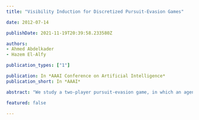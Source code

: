 ```yaml
---
title: "Visibility Induction for Discretized Pursuit-Evasion Games"

date: 2012-07-14

publishDate: 2021-11-19T20:39:58.233580Z

authors:
- Ahmed Abdelkader
- Hazem El-Alfy

publication_types: ["1"]

publication: In *AAAI Conference on Artificial Intelligence*
publication_short: In *AAAI*

abstract: "We study a two-player pursuit-evasion game, in which an agent moving amongst obstacles is to be maintained within``sight" of a pursuing robot. Using a discretization of the environment, our main contribution is to design an efficient algorithm that decides, given initial positions of both pursuer and evader, if the evader can take any moving strategy to go out of sight of the pursuer at any time instant. If that happens, we say that the evader wins the game. We analyze the algorithm, present several optimizations and show results for different environments. For situations where the evader cannot win, we compute, in addition, a pursuit strategy that keeps the evader within sight, for every strategy the evader can take. Finally, if it is determined that the evader wins, we compute its optimal escape trajectory and the corresponding optimal pursuit trajectory."

featured: false

---
```


